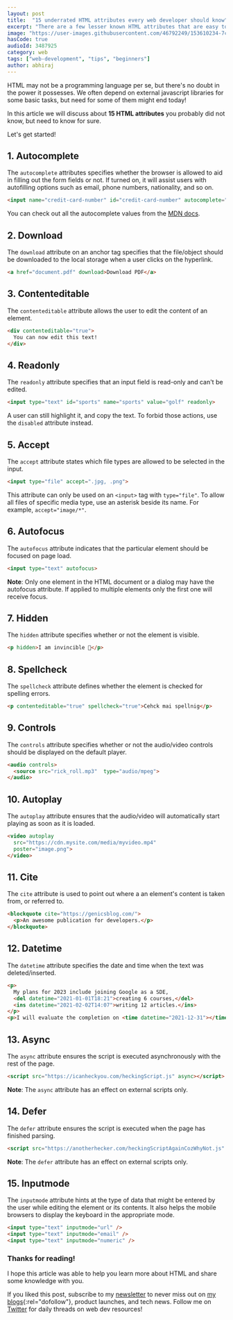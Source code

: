 ```yaml
---
layout: post
title:  "15 underrated HTML attributes every web developer should know"
excerpt: "There are a few lesser known HTML attributes that are easy to learn and can help you to achieve common tasks, which would otherwise be fulfilled using some external libraries."
image: "https://user-images.githubusercontent.com/46792249/153610234-7ccb56af-2e75-44b1-9367-cccef03c3cb4.png"
hasCode: true
audioId: 3487925
category: web
tags: ["web-development", "tips", "beginners"]
author: abhiraj
---
```


HTML may not be a programming language per se, but there's no doubt in the power it possesses. We often depend on external javascript libraries for some basic tasks, but need for some of them might end today!

In this article we will discuss about **15 HTML attributes** you probably did not know, but need to know for sure.

Let's get started!

## 1. Autocomplete

The `autocomplete` attributes specifies whether the browser is allowed to aid in filling out the form fields or not. If turned on, it will assist users with autofilling options such as email, phone numbers, nationality, and so on.

```html
<input name="credit-card-number" id="credit-card-number" autocomplete="off">
```

You can check out all the autocomplete values from the [MDN docs](https://developer.mozilla.org/en-US/docs/Web/HTML/Attributes/autocomplete).

## 2. Download

The `download` attribute on an anchor tag specifies that the file/object should be downloaded to the local storage when a user clicks on the hyperlink.

```html
<a href="document.pdf" download>Download PDF</a>
```

## 3. Contenteditable

The `contenteditable` attribute allows the user to edit the content of an element.

```html
<div contenteditable="true">
  You can now edit this text!
</div>
```

## 4. Readonly

The `readonly` attribute specifies that an input field is read-only and can't be edited.

```html
<input type="text" id="sports" name="sports" value="golf" readonly>
```

A user can still highlight it, and copy the text. To forbid those actions, use the `disabled` attribute instead.

## 5. Accept

The `accept` attribute states which file types are allowed to be selected in the input.

```html
<input type="file" accept=".jpg, .png">
```

This attribute can only be used on an `<input>` tag with `type="file"`. To allow all files of specific media type, use an asterisk beside its name. For example, `accept="image/*"`.

## 6. Autofocus

The `autofocus` attribute indicates that the particular element should be focused on page load.

```html
<input type="text" autofocus>
```

**Note**: Only one element in the HTML document or a dialog may have the autofocus attribute. If applied to multiple elements only the first one will receive focus.

## 7. Hidden

The `hidden` attribute specifies whether or not the element is visible.

```html
<p hidden>I am invincible 💪</p>
```

## 8. Spellcheck

The `spellcheck` attribute defines whether the element is checked for spelling errors.

```html
<p contenteditable="true" spellcheck="true">Cehck mai spellnig</p>
```

## 9. Controls

The `controls` attribute specifies whether or not the audio/video controls should be displayed on the default player.

```html
<audio controls>
  <source src="rick_roll.mp3"  type="audio/mpeg">
</audio>
```

## 10. Autoplay

The `autoplay` attribute ensures that the audio/video will automatically start playing as soon as it is loaded.

```html
<video autoplay
  src="https://cdn.mysite.com/media/myvideo.mp4"
  poster="image.png">
</video>
```

## 11. Cite

The `cite` attribute is used to point out where a an element's content is taken from, or referred to.

```html
<blockquote cite="https://genicsblog.com/">
  <p>An awesome publication for developers.</p>
</blockquote>
```

## 12. Datetime

The `datetime` attribute specifies the date and time when the text was deleted/inserted.

```html
<p>
  My plans for 2023 include joining Google as a SDE,
  <del datetime="2021-01-01T18:21">creating 6 courses,</del> 
  <ins datetime="2021-02-02T14:07">writing 12 articles.</ins>
</p>
<p>I will evaluate the completion on <time datetime="2021-12-31"></time>.</p>
```

## 13. Async

The `async` attribute ensures the script is executed asynchronously with the rest of the page.

```html
<script src="https://icanheckyou.com/heckingScript.js" async></script>
```

**Note**: The `async` attribute has an effect on external scripts only.

## 14. Defer

The `defer` attribute ensures the script is executed when the page has finished parsing.

```html
<script src="https://anotherhecker.com/heckingScriptAgainCozWhyNot.js" defer></script>
```

**Note**: The `defer` attribute has an effect on external scripts only.

## 15. Inputmode

The `inputmode` attribute hints at the type of data that might be entered by the user while editing the element or its contents. It also helps the mobile browsers to display the keyboard in the appropriate mode.

```html
<input type="text" inputmode="url" />
<input type="text" inputmode="email" />
<input type="text" inputmode="numeric" />
```

### Thanks for reading!

I hope this article was able to help you learn more about HTML and share some knowledge with you.

If you liked this post, subscribe to my [newsletter](https://abhirajbhowmick.substack.com) to never miss out on [my blogs](https://abhiraj.co){:rel="dofollow"}, product launches, and tech news. Follow me on [Twitter](https://twitter.com/rainboestrykr) for daily threads on web dev resources!